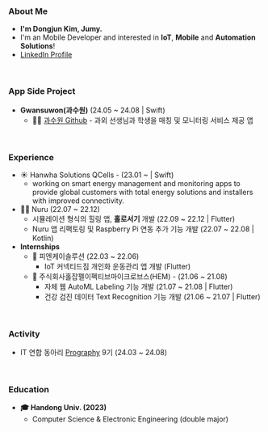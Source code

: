 ### About Me
- **I'm Dongjun Kim, Jumy.**
- I'm an Mobile Developer and interested in **IoT**, **Mobile** and **Automation Solutions**!
- [LinkedIn Profile](https://www.linkedin.com/in/dongjun-kim-ab3a79255/)
<br>

### App Side Project
- **Gwansuwon(과수원)** (24.05 ~ 24.08 | Swift)
  - 🧑‍🏫 [과수원 Github](https://github.com/prography-team8/gwasuwon-ios) - 과외 선생님과 학생을 매칭 및 모니터링 서비스 제공 앱
<br>

### Experience
- ☀️ Hanwha Solutions QCells - (23.01 ~  | Swift)
  - working on smart energy management and monitoring apps to provide global customers with total energy solutions and installers with improved connectivity.
- 🧑‍🌾 Nuru (22.07 ~ 22.12)
  - 시뮬레이션 형식의 힐링 앱, **홀로서기** 개발 (22.09 ~ 22.12 | Flutter)
  - Nuru 앱 리팩토링 및 Raspberry Pi 연동 추가 기능 개발 (22.07 ~ 22.08 | Kotlin)
- **Internships**
  - 💪 피엔케이솔루션 (22.03 ~ 22.06)
    - IoT 커넥티드짐 개인화 운동관리 앱 개발 (Flutter)
  - 🦠 주식회사홀잡펠이펙티브마이크로브스(HEM) - (21.06 ~ 21.08)
    - 자체 웹 AutoML Labeling 기능 개발 (21.07 ~ 21.08 | Flutter)
    - 건강 검진 데이터 Text Recognition 기능 개발 (21.06 ~ 21.07 | Flutter)
<br>

### Activity
- IT 연합 동아리 [Prography](https://prography.org/) 9기 (24.03 ~ 24.08)  
<br>

### Education
- **🎓 Handong Univ. (2023)**
  - Computer Science & Electronic Engineering (double major)
<br>
